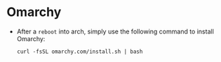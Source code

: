 # Omarchy

- After a `reboot` into arch, simply use the following command to install Omarchy:
	```
	curl -fsSL omarchy.com/install.sh | bash
	```